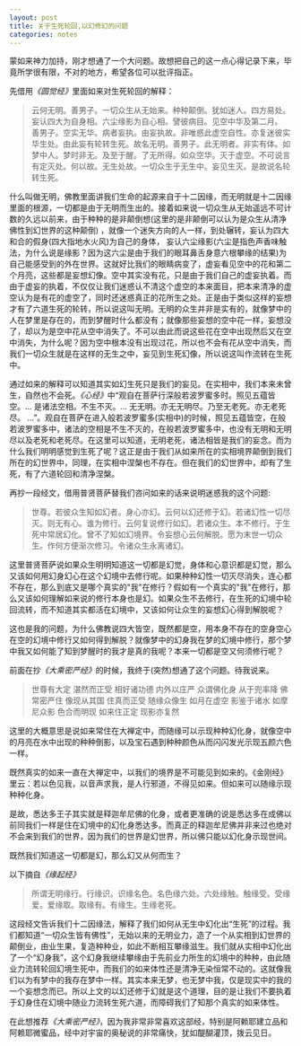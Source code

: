 ```yaml
---
layout: post
title: 关于生死轮回,以幻修幻的问题
categories: notes
---
```


蒙如来神力加持，刚才想通了一个大问题。故想把自己的这一点心得记录下来，毕竟所学很有限，不对的地方，希望各位可以批评指正。

先借用<cite>《圆觉经》</cite>里面如来对生死轮回的解释：
> 云何无明。善男子。一切众生从无始来。种种颠倒。犹如迷人。四方易处。妄认四大为自身相。六尘缘影为自心相。譬彼病目。见空中华及第二月。 善男子。空实无华。病者妄执。由妄执故。非唯惑此虚空自性。亦复迷彼实华生处。由此妄有轮转生死。故名无明。善男子。此无明者。非实有体。如梦中人。梦时非无。及至于醒。了无所得。如众空华。灭于虚空。不可说言有定灭处。何以故。无生处故。一切众生于无生中。妄见生灭。是故说名轮转生死。

什么叫做无明，佛教里面讲我们生命的起源来自于十二因缘，而无明就是十二因缘里面的根源，一切都是由于无明而生出的。接着如来说一切众生从无始遥远不可计数的久远以前来，由于种种的是非颠倒想(这里的是非颠倒可以认为是众生从清净佛性到幻世界的这种颠倒) ，就像一个迷失方向的人一样，到处辗转，妄认为四大和合的假身(四大指地水火风)为自己的身体， 妄认六尘缘影(六尘是指色声香味触法，为什么说是缘影？因为这六尘是由于我们的眼耳鼻舌身意六根攀缘的结果)为自己能感受到的外在世界。这就好比我们的眼睛病变了，虚妄看见空中的花和第二个月亮，这些都是妄想幻像。空中其实没有花，只是由于我们自己的虚妄执着。而由于虚妄的执着，不仅仅让我们迷惑认不清这个虚空的本来面目，把本来清净的虚空认为是有花的虚空了，同时还迷惑真正的花所生之处。正是由于类似这样的妄想才有了六道生死的轮转，所以说这叫无明。无明的众生并非是实有的，就像梦中的人在梦里是存在的，而到梦醒时什么都没有；就像那些妄想的空中花一样，妄想没了，却以为是空中花从空中消失了。不可以由此而说这些花在空中出现然后又在空中消失，为什么呢？因为空中根本没有出现过花，所以也不会有花从空中消失，而我们一切众生就是在这样的无生之中，妄见到生死幻像，所以说这叫作流转在生死中。

通过如来的解释可以知道其实如幻生死只是我们的妄见。在实相中，我们本来未曾生，自然也不会死。<cite>《心经》</cite>中“观自在菩萨行深般若波罗蜜多时。照见五蕴皆空。... 是诸法空相。不生不灭。... 无无明。亦无无明尽。乃至无老死。亦无老死尽。 ...”。观自在菩萨在进入般若波罗蜜多(实相中)的时候，照见五蕴皆空，在般若波罗蜜多中，诸法的空相是不生不灭的，在般若波罗蜜多中，也没有无明和无明尽以及老死和老死尽。在这里可以知道，无明老死，诸法相皆是我们的妄念。而为什么我们明明感觉到生死了呢？这正是由于我们从如来所在的实相境界颠倒到我们所在的幻世界中，同理，在实相中涅槃也不存在。但在我们的幻世界中，却有了生死，有了六道轮回和清净涅槃。

再抄一段经文，借用普贤菩萨替我们咨问如来的话来说明迷惑我的这个问题:
> 世尊。若彼众生知如幻者。身心亦幻。云何以幻还修于幻。若诸幻性一切尽灭。则无有心。谁为修行。云何复说修行如幻。若诸众生。本不修行。于生死中常居幻化。曾不了知如幻境界。令妄想心云何解脱。愿为末世一切众生。作何方便渐次修习。令诸众生永离诸幻。

这里普贤菩萨说如果众生明明知道这一切都是幻觉，身体和心意识都是幻觉，那么又该如何用幻身幻心在这个幻境中去修行呢。如果种种幻性一切灭尽消失，连心都不存在，那么到底又是哪个真实的"我"在修行？假如有一个真实的"我"在修行，那么又该如何理解如来说的修行本身也是幻。如果众生不去修行，在生死的幻境中轮回流转，而不知道其实都活在幻境中，又该如何让众生的妄想幻心得到解脱呢？

这也是我的问题，为什么佛教说四大皆空，既然都是空，用本身不存在的空身空心在空的幻境中修行又如何得到解脱？就像梦中的幻身我在梦的幻境中修行，那个梦中我又如何能了知到梦醒时的我才是真的我呢？本来一切都是空又何须修行呢？

前面在抄<cite>《大乘密严经》</cite>的时候，我终于(突然)想通了这个问题。待我说来。
> 世尊有大定 湛然而正受 相好诸功德 内外以庄严 众谓佛化身 从于兜率降 佛常密严住 像现从其国 住真而正受 随缘众像生 如月在虚空 影鉴于诸水 如摩尼众影 色合而明现 如来住正定 现影亦复然

这里的大概意思是说如来常住在大禅定中，而随缘可以示现种种幻化身，就像空中的月亮在水中出现的种种倒影，以及宝石遇到种种颜色从而闪闪发光示现五颜六色一样。

既然真实的如来一直在大禅定中，以我们的境界是不可能见到如来的。《金刚经》里云：若以色见我，以音声求我，是人行邪道，不得见如来。但如来可以随缘示现种种化身。

是故，悉达多王子其实就是释迦牟尼佛的化身，或者更准确的说是悉达多在成佛以前同我们一样是住在幻境中的幻化身悉达多。而真正的释迦牟尼佛并非来过也绝对不会来到我们的世界，因为我们的世界是幻世界，所以佛只能以幻化身示现世间。

既然我们知道这一切都是幻，那么幻又从何而生？

以下摘自<cite>《缘起经》</cite>
> 所谓无明缘行。行缘识。识缘名色。名色缘六处。六处缘触。触缘受。受缘爱。爱缘取。取缘有。有缘生。生缘老死。

这段经文告诉我们十二因缘法，解释了我们如何从无生中幻化出“生死”的过程。我们都知道“一切众生皆有佛性”，无始以来的无明业力，造了一个从实相到幻世界的颠倒业，由业生果，复造种种业，如此不断相互攀缘滋生。我们就从实相中幻化出了一个“幻身我”，这个幻身我继续攀缘由于先前业力所生的幻境中的种种，由此随业力流转轮回幻境生死中，而我们的如来体性还是清净无染恒常不动的。这就像我们以为有梦中的我存在梦中一样。其实本来无梦，也无梦中我，仅是现实中的我的一个妄想念而已。所以上文的以幻还修于幻就是这个道理，目的是让我们不要执着于幻身住在幻境中随业力流转生死六道，而障碍我们了知那个真实的如来体性。

在此想推荐<cite>《大乘密严经》</cite>，因为我非常非常喜欢这部经，特别是阿赖耶建立品和阿赖耶微蜜品，经中对宇宙的奥秘说的非常痛快，犹如醍醐灌顶，拨云见日。
